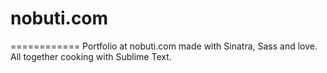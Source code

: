 # nobuti.com
============
Portfolio at nobuti.com made with Sinatra, Sass and love. All together cooking with Sublime Text.
